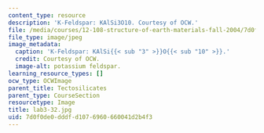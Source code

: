 ```yaml
---
content_type: resource
description: 'K-Feldspar: KAlSi3O10. Courtesy of OCW.'
file: /media/courses/12-108-structure-of-earth-materials-fall-2004/7d0f0de0dddfd1076960660041d2b4f3_lab3-32.jpg
file_type: image/jpeg
image_metadata:
  caption: 'K-Feldspar: KAlSi{{< sub "3" >}}O{{< sub "10" >}}.'
  credit: Courtesy of OCW.
  image-alt: potassium feldspar.
learning_resource_types: []
ocw_type: OCWImage
parent_title: Tectosilicates
parent_type: CourseSection
resourcetype: Image
title: lab3-32.jpg
uid: 7d0f0de0-dddf-d107-6960-660041d2b4f3
---
```

